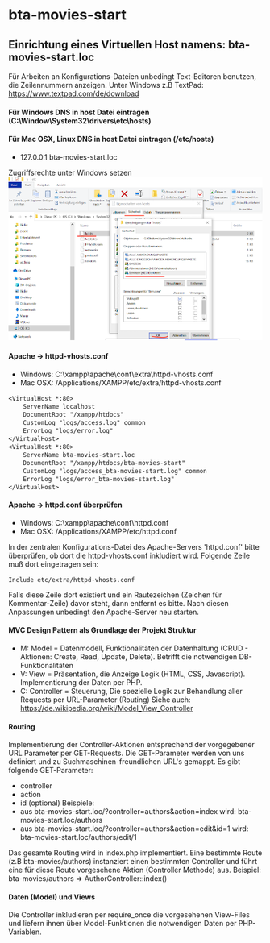 # bta-movies-start
## Einrichtung eines Virtuellen Host namens: bta-movies-start.loc

Für Arbeiten an Konfigurations-Dateien unbedingt Text-Editoren benutzen, die Zeilennummern anzeigen.
Unter Windows z.B TextPad: 
https://www.textpad.com/de/download 

#### Für Windows DNS in host Datei eintragen (C:\Window\System32\drivers\etc\hosts)
#### Für Mac OSX, Linux DNS in host Datei eintragen (/etc/hosts)
- 127.0.0.1	bta-movies-start.loc

Zugriffsrechte unter Windows setzen
![Dateirechte](./win_access_hosts.png)

#### Apache -> httpd-vhosts.conf
- Windows: C:\xampp\apache\conf\extra\httpd-vhosts.conf
- Mac OSX: /Applications/XAMPP/etc/extra/httpd-vhosts.conf
```
<VirtualHost *:80>
	ServerName localhost
	DocumentRoot "/xampp/htdocs"
	CustomLog "logs/access.log" common
	ErrorLog "logs/error.log"
</VirtualHost>
<VirtualHost *:80>
	ServerName bta-movies-start.loc
	DocumentRoot "/xampp/htdocs/bta-movies-start"
	CustomLog "logs/access_bta-movies-start.log" common
	ErrorLog "logs/error_bta-movies-start.log"
</VirtualHost>
```

#### Apache -> httpd.conf überprüfen
- Windows: C:\xampp\apache\conf\httpd.conf
- Mac OSX: /Applications/XAMPP/etc/httpd.conf

In der zentralen Konfigurations-Datei des Apache-Servers 'httpd.conf' bitte überprüfen,
ob dort die httpd-vhosts.conf inkludiert wird. Folgende Zeile muß dort eingetragen sein:
```
Include etc/extra/httpd-vhosts.conf
```
Falls diese Zeile dort existiert und ein Rautezeichen (Zeichen für Kommentar-Zeile) davor steht, 
dann entfernt es bitte. 
Nach diesen Anpassungen unbedingt den Apache-Server neu starten.

#### MVC Design Pattern als Grundlage der Projekt Struktur
- M: Model = Datenmodell, Funktionalitäten der Datenhaltung (CRUD - Aktionen: Create, Read, Update, Delete).
Betrifft die notwendigen DB-Funktionalitäten
- V: View = Präsentation, die Anzeige Logik (HTML, CSS, Javascript). Implementierung der Daten per PHP.
- C: Controller = Steuerung, Die spezielle Logik zur Behandlung aller Requests per URL-Parameter (Routing)
Siehe auch: https://de.wikipedia.org/wiki/Model_View_Controller

#### Routing
Implementierung der Controller-Aktionen entsprechend der vorgegebener URL Parameter per GET-Requests.
Die GET-Parameter werden von uns definiert und zu Suchmaschinen-freundlichen URL's gemappt.
Es gibt folgende GET-Parameter:
- controller
- action
- id (optional)
Beispiele: 
- aus bta-movies-start.loc/?controller=authors&action=index wird: bta-movies-start.loc/authors
- aus bta-movies-start.loc/?controller=authors&action=edit&id=1 wird: bta-movies-start.loc/authors/edit/1

Das gesamte Routing wird in index.php implementiert. Eine bestimmte Route (z.B bta-movies/authors) 
instanziert einen bestimmten Controller und führt eine für diese Route vorgesehene Aktion (Controller Methode)
aus. Beispiel: bta-movies/authors => AuthorController::index()

#### Daten (Model) und Views
Die Controller inkludieren per require_once die vorgesehenen View-Files
und liefern ihnen über Model-Funktionen die notwendigen Daten per PHP-Variablen.



